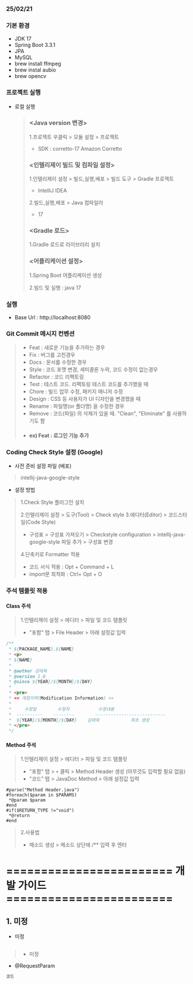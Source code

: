 ### 25/02/21

### 기본 환경

- JDK 17
- Spring Boot 3.3.1
- JPA
- MySQL
- brew install ffmpeg
- brew instal aubio
- brew opencv

### 프로젝트 실행

- 로컬 실행

  > ### <Java version 변경>
  >
  > 1.프로젝트 우클릭 > 모듈 설정 > 프로젝트
  >
  > - SDK : corretto-17 Amazon Corretto
  >
  > ### <인텔리제이 빌드 및 컴파일 설정>
  >
  > 1.인텔리제이 설정 > 빌드,실행,배포 > 빌드 도구 > Gradle 프로젝트
  >
  > - IntelliJ IDEA
  >
  > 2.빌드,실행,배포 > Java 컴파일러
  >
  > - 17
  >
  > ### <Gradle 로드>
  >
  > 1.Gradle 로드로 라이브러리 설치
  >
  > ### <어플리케이션 설정>
  >
  > 1.Spring Boot 어플리케이션 생성
  >
  > 2.빌드 및 실행 : java 17
  >

### 실행

- Base Url : http://localhost:8080

### Git Commit 메시지 컨벤션

> - Feat : 새로운 기능을 추가하는 경우
> - Fix : 버그를 고친경우
> - Docs : 문서를 수정한 경우
> - Style : 코드 포맷 변경, 세미콜론 누락, 코드 수정이 없는경우
> - Refactor : 코드 리펙토링
> - Test : 테스트 코드. 리펙토링 테스트 코드를 추가했을 때
> - Chore : 빌드 업무 수정, 패키지 매니저 수정
> - Design : CSS 등 사용자가 UI 디자인을 변경했을 때
> - Rename : 파일명(or 폴더명) 을 수정한 경우
> - Remove : 코드(파일) 의 삭제가 있을 때. "Clean", "Eliminate" 를 사용하기도 함
> - #### ex) Feat : 로그인 기능 추가

### Coding Check Style 설정 (Google)

- 사전 준비 설정 파일 (배포)

> intellij-java-google-style

- 설정 방법

> 1.Check Style 플러그인 설치
>
> 2.인텔리제이 설정 > 도구(Tool) > Check style
> 3.에디터(Editor) > 코드스타일(Code Style)
>
> - 구성표 > 구성표 가져오기 > Checkstyle configuration > intellij-java-google-style 파일 추가 > 구성표 변경
>
> 4.단축키로 Formatter 적용
>
> - 코드 서식 적용 : Opt + Command + L
> - import문 최적화 : Ctrl+ Opt + O

### 주석 템플릿 적용

#### Class 주석

> 1.인텔리제이 설정 > 에디터 > 파일 및 코드 템플릿
>
> - "포함" 탭 > File Header > 아래 설정값 입력

```java
/**
 * ${PACKAGE_NAME}.${NAME}
 * <p>
 * ${NAME}
 *
 * @author 김태욱
 * @version 1.0
 * @since ${YEAR}/${MONTH}/${DAY}
 *
 * <pre>
 * << 개정이력(Modification Information) >>
 *
 *     수정일        수정자           수정내용
 *  ----------    --------        ---------------------------
 *  ${YEAR}/${MONTH}/${DAY}    김태욱            최초 생성
 * </pre>
 */
```

#### Method 주석

> 1.인텔리제이 설정 > 에디터 > 파일 및 코드 템플릿
>
> - "포함" 탭 > `+` 클릭 > Method Header 생성 (아무것도 입력할 필요 없음)
> - "코드" 탭 > JavaDoc Method > 아래 설정값 입력

```
#parse("Method Header.java")
#foreach($param in $PARAMS)
 *@param $param
#end
#if($RETURN_TYPE !="void")
 *@return
#end
```

> 2.사용법
>
> - 메소드 생성 > 메소드 상단에 /** 입력 후 엔터

# ======================== 개발 가이드 ========================

## 1. 미정

- 미정

```미정
```

> - 미정

- @RequestParam

```java
코드
```
